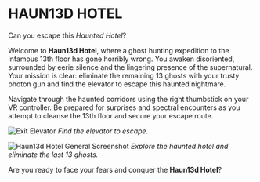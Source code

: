 # HAUN13D HOTEL

Can you escape this _Haunted Hotel_?

Welcome to **Haun13d Hotel**, where a ghost hunting expedition to the infamous 13th floor has gone horribly wrong. You awaken disoriented, surrounded by eerie silence and the lingering presence of the supernatural. Your mission is clear: eliminate the remaining 13 ghosts with your trusty photon gun and find the elevator to escape this haunted nightmare.

Navigate through the haunted corridors using the right thumbstick on your VR controller. Be prepared for surprises and spectral encounters as you attempt to cleanse the 13th floor and secure your escape route.

![Exit Elevator](https://github.com/sorskoot/JS13K2024/blob/main/art/Release/screenshot1.png?raw=true)
_Find the elevator to escape._

![Haun13d Hotel General Screenshot](https://github.com/sorskoot/JS13K2024/blob/main/art/Release/screenshot2.png?raw=true)
_Explore the haunted hotel and eliminate the last 13 ghosts._

Are you ready to face your fears and conquer the **Haun13d Hotel**?
